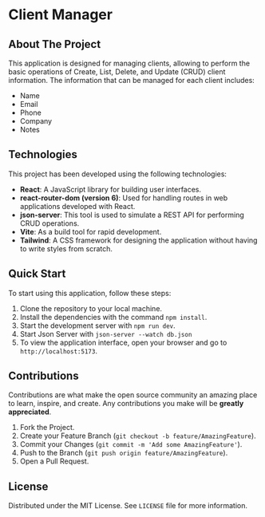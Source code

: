 Client Manager
==============

About The Project
-----------------

This application is designed for managing clients, allowing to perform the basic operations of Create, List, Delete, and Update (CRUD) client information. The information that can be managed for each client includes:

*   Name
*   Email
*   Phone
*   Company
*   Notes

Technologies
------------

This project has been developed using the following technologies:

*   **React**: A JavaScript library for building user interfaces.
*   **react-router-dom (version 6)**: Used for handling routes in web applications developed with React.
*   **json-server**: This tool is used to simulate a REST API for performing CRUD operations.
*   **Vite**: As a build tool for rapid development.
*   **Tailwind**: A CSS framework for designing the application without having to write styles from scratch.

Quick Start
-----------

To start using this application, follow these steps:

1.  Clone the repository to your local machine.
2.  Install the dependencies with the command `npm install`.
3.  Start the development server with `npm run dev`.
4.  Start Json Server with `json-server --watch db.json`
5.  To view the application interface, open your browser and go to `http://localhost:5173`.

Contributions
-------------

Contributions are what make the open source community an amazing place to learn, inspire, and create. Any contributions you make will be **greatly appreciated**.

1.  Fork the Project.
2.  Create your Feature Branch (`git checkout -b feature/AmazingFeature`).
3.  Commit your Changes (`git commit -m 'Add some AmazingFeature'`).
4.  Push to the Branch (`git push origin feature/AmazingFeature`).
5.  Open a Pull Request.

License
-------

Distributed under the MIT License. See `LICENSE` file for more information.
